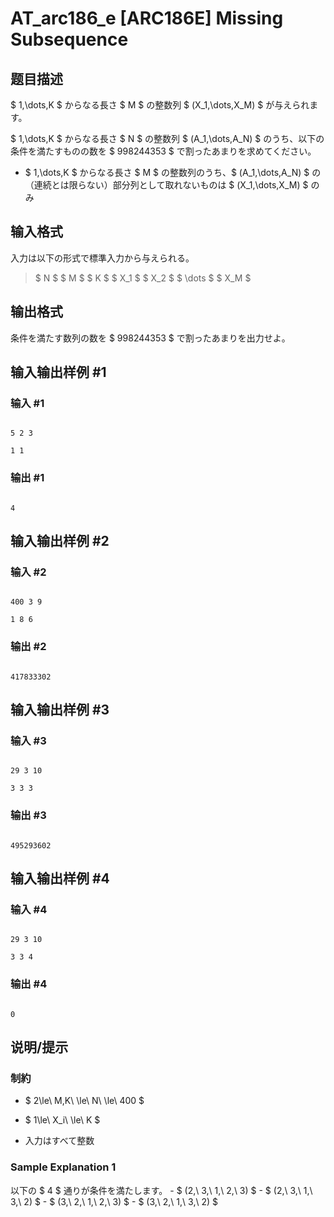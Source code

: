 # AT_arc186_e [ARC186E] Missing Subsequence

## 题目描述

[problemUrl]: https://atcoder.jp/contests/arc186/tasks/arc186_e

$ 1,\dots,K $ からなる長さ $ M $ の整数列 $ (X_1,\dots,X_M) $ が与えられます。

$ 1,\dots,K $ からなる長さ $ N $ の整数列 $ (A_1,\dots,A_N) $ のうち、以下の条件を満たすものの数を $ 998244353 $ で割ったあまりを求めてください。

- $ 1,\dots,K $ からなる長さ $ M $ の整数列のうち、$ (A_1,\dots,A_N) $ の（連続とは限らない）部分列として取れないものは $ (X_1,\dots,X_M) $ のみ

## 输入格式

入力は以下の形式で標準入力から与えられる。

> $ N $ $ M $ $ K $ $ X_1 $ $ X_2 $ $ \dots $ $ X_M $

## 输出格式

条件を満たす数列の数を $ 998244353 $ で割ったあまりを出力せよ。

## 输入输出样例 #1

### 输入 #1

```
5 2 3
1 1
```

### 输出 #1

```
4
```

## 输入输出样例 #2

### 输入 #2

```
400 3 9
1 8 6
```

### 输出 #2

```
417833302
```

## 输入输出样例 #3

### 输入 #3

```
29 3 10
3 3 3
```

### 输出 #3

```
495293602
```

## 输入输出样例 #4

### 输入 #4

```
29 3 10
3 3 4
```

### 输出 #4

```
0
```

## 说明/提示

### 制約

- $ 2\le\ M,K\ \le\ N\ \le\ 400 $
- $ 1\le\ X_i\ \le\ K $
- 入力はすべて整数
 
### Sample Explanation 1

以下の $ 4 $ 通りが条件を満たします。 - $ (2,\ 3,\ 1,\ 2,\ 3) $ - $ (2,\ 3,\ 1,\ 3,\ 2) $ - $ (3,\ 2,\ 1,\ 2,\ 3) $ - $ (3,\ 2,\ 1,\ 3,\ 2) $